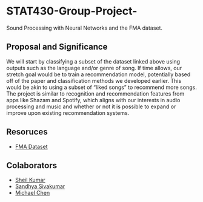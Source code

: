 # STAT430-Group-Project-

Sound Processing with Neural Networks and the FMA dataset. 

## Proposal and Significance 

We will start by classifying a subset of the dataset linked above using outputs such as the language and/or genre of song. If time allows, our stretch goal would be to train a recommendation model, potentially based off of the paper and classification methods we developed earlier. This would be akin to using a subset of “liked songs” to recommend more songs. The project is similar to recognition and recommendation features from apps like Shazam and Spotify, which aligns with our interests in audio processing and music and whether or not it is possible to expand or improve upon existing recommendation systems.

## Resoruces 

* [FMA Dataset](https://github.com/mdeff/fma)

## Colaborators

* [Sheil Kumar](https://github.com/SheilKumar)
* [Sandhya Sivakumar]()
* [Michael Chen]()
 
